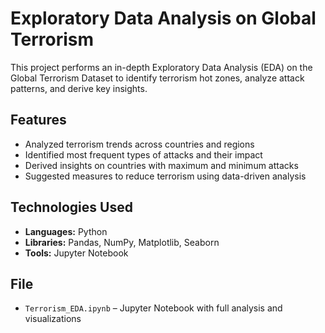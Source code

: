 # Exploratory Data Analysis on Global Terrorism  

This project performs an in-depth Exploratory Data Analysis (EDA) on the Global Terrorism Dataset to identify terrorism hot zones, analyze attack patterns, and derive key insights.  

## Features  
- Analyzed terrorism trends across countries and regions  
- Identified most frequent types of attacks and their impact  
- Derived insights on countries with maximum and minimum attacks  
- Suggested measures to reduce terrorism using data-driven analysis  

## Technologies Used  
- **Languages:** Python  
- **Libraries:** Pandas, NumPy, Matplotlib, Seaborn  
- **Tools:** Jupyter Notebook  

## File  
- `Terrorism_EDA.ipynb` – Jupyter Notebook with full analysis and visualizations  


